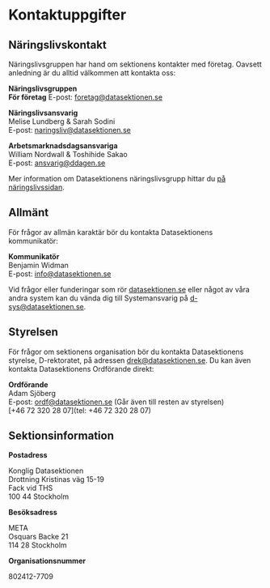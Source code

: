 # Kontaktuppgifter

## Näringslivskontakt

Näringslivsgruppen har hand om sektionens kontakter med företag. Oavsett
anledning är du alltid välkommen att kontakta oss:

**Näringslivsgruppen**<br />
**För företag**
E-post: [foretag@datasektionen.se](mailto:foretag@datasektionen.se)

**Näringslivsansvarig**<br />
Melise Lundberg & Sarah Sodini<br />
E-post: [naringsliv@datasektionen.se](mailto:naringsliv@datasektionen.se)<br />

**Arbetsmarknadsdagsansvariga**<br />
William Nordwall & Toshihide Sakao<br />
E-post: [ansvarig@ddagen.se](mailto:ansvarig@ddagen.se)<br />

Mer information om Datasektionens näringslivsgrupp hittar du [på näringslivssidan](/naringsliv).

## Allmänt

För frågor av allmän karaktär bör du kontakta Datasektionens kommunikatör:

**Kommunikatör**<br />
Benjamin Widman<br />
E-post: [info@datasektionen.se](mailto:info@datasektionen.se)<br />

Vid frågor eller funderingar som rör [datasektionen.se](https://datasektionen.se) eller något av våra andra system kan du vända dig till Systemansvarig på [d-sys@datasektionen.se](mailto:d-sys@datasektionen.se).

## Styrelsen

För frågor om sektionens organisation bör du kontakta Datasektionens styrelse,
D-rektoratet, på adressen [drek@datasektionen.se](mailto:drek@datasektionen.se). Du kan
även kontakta Datasektionens Ordförande direkt:

**Ordförande**<br />
Adam Sjöberg<br />
E-post: [ordf@datasektionen.se](mailto:ordf@datasektionen.se) (Går även till resten av styrelsen) <br />
[+46 72 320 28 07](tel: +46 72 320 28 07)

## Sektionsinformation

**Postadress**

Konglig Datasektionen<br />
Drottning Kristinas väg 15-19<br />
Fack vid THS<br />
100 44 Stockholm

**Besöksadress**

META<br />
Osquars Backe 21<br />
114 28 Stockholm

**Organisationsnummer**

802412-7709
